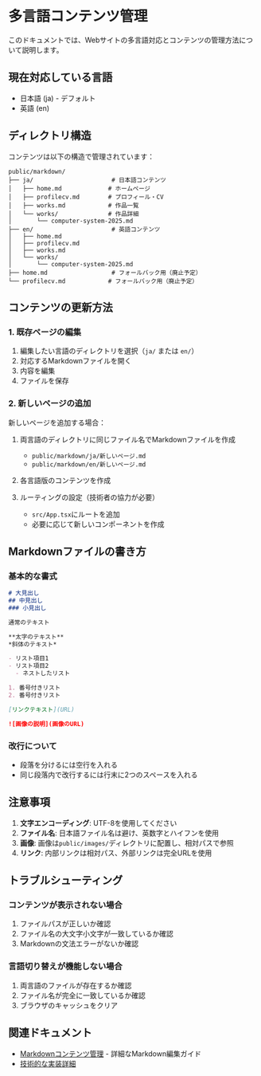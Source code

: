 # 多言語コンテンツ管理

このドキュメントでは、Webサイトの多言語対応とコンテンツの管理方法について説明します。

## 現在対応している言語

- 日本語 (ja) - デフォルト
- 英語 (en)

## ディレクトリ構造

コンテンツは以下の構造で管理されています：

```
public/markdown/
├── ja/                      # 日本語コンテンツ
│   ├── home.md             # ホームページ
│   ├── profilecv.md        # プロフィール・CV
│   ├── works.md            # 作品一覧
│   └── works/              # 作品詳細
│       └── computer-system-2025.md
├── en/                      # 英語コンテンツ
│   ├── home.md
│   ├── profilecv.md
│   ├── works.md
│   └── works/
│       └── computer-system-2025.md
├── home.md                  # フォールバック用（廃止予定）
└── profilecv.md            # フォールバック用（廃止予定）
```

## コンテンツの更新方法

### 1. 既存ページの編集

1. 編集したい言語のディレクトリを選択（`ja/` または `en/`）
2. 対応するMarkdownファイルを開く
3. 内容を編集
4. ファイルを保存

### 2. 新しいページの追加

新しいページを追加する場合：

1. 両言語のディレクトリに同じファイル名でMarkdownファイルを作成
   - `public/markdown/ja/新しいページ.md`
   - `public/markdown/en/新しいページ.md`

2. 各言語版のコンテンツを作成

3. ルーティングの設定（技術者の協力が必要）
   - `src/App.tsx`にルートを追加
   - 必要に応じて新しいコンポーネントを作成

## Markdownファイルの書き方

### 基本的な書式

```markdown
# 大見出し
## 中見出し
### 小見出し

通常のテキスト

**太字のテキスト**
*斜体のテキスト*

- リスト項目1
- リスト項目2
  - ネストしたリスト

1. 番号付きリスト
2. 番号付きリスト

[リンクテキスト](URL)

![画像の説明](画像のURL)
```

### 改行について

- 段落を分けるには空行を入れる
- 同じ段落内で改行するには行末に2つのスペースを入れる

## 注意事項

1. **文字エンコーディング**: UTF-8を使用してください
2. **ファイル名**: 日本語ファイル名は避け、英数字とハイフンを使用
3. **画像**: 画像は`public/images/`ディレクトリに配置し、相対パスで参照
4. **リンク**: 内部リンクは相対パス、外部リンクは完全URLを使用

## トラブルシューティング

### コンテンツが表示されない場合

1. ファイルパスが正しいか確認
2. ファイル名の大文字小文字が一致しているか確認
3. Markdownの文法エラーがないか確認

### 言語切り替えが機能しない場合

1. 両言語のファイルが存在するか確認
2. ファイル名が完全に一致しているか確認
3. ブラウザのキャッシュをクリア

## 関連ドキュメント

- [Markdownコンテンツ管理](./markdown-content.md) - 詳細なMarkdown編集ガイド
- [技術的な実装詳細](../technical/multilingual-support.md)